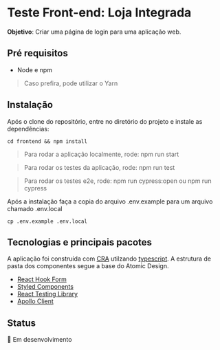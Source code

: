 # Teste Front-end: Loja Integrada

**Objetivo**: Criar uma página de login para uma aplicação web.

## Pré requisitos

- Node e npm

> Caso prefira, pode utilizar o Yarn

## Instalação

Após o clone do repositório, entre no diretório do projeto e instale as dependências:

```
cd frontend && npm install
```

> Para rodar a aplicação localmente, rode: npm run start

> Para rodar os testes da aplicação, rode: npm run test

> Para rodar os testes e2e, rode: npm run cypress:open ou npm run cypress

Após a instalação faça a copia do arquivo .env.example para um arquivo chamado .env.local

```
cp .env.example .env.local
```

## Tecnologias e principais pacotes

A aplicação foi construída com [CRA](https://create-react-app.dev/) utilzando [typescript](https://www.typescriptlang.org/).
A estrutura de pasta dos componentes segue a base do Atomic Design.

- [React Hook Form](https://react-hook-form.com/)
- [Styled Components](https://styled-components.com/)
- [React Testing Library](https://testing-library.com/)
- [Apollo Client](https://www.apollographql.com/docs/react/)

## Status

:construction: Em desenvolvimento

